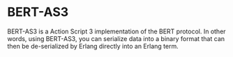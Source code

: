 BERT-AS3
========

BERT-AS3 is a Action Script 3 implementation of the BERT protocol. In other words, using BERT-AS3, you can serialize data into a binary format that can then be de-serialized by Erlang directly into an Erlang term.
